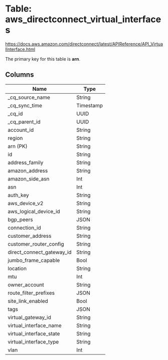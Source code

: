 # Table: aws_directconnect_virtual_interfaces

https://docs.aws.amazon.com/directconnect/latest/APIReference/API_VirtualInterface.html

The primary key for this table is **arn**.


## Columns
| Name          | Type          |
| ------------- | ------------- |
|_cq_source_name|String|
|_cq_sync_time|Timestamp|
|_cq_id|UUID|
|_cq_parent_id|UUID|
|account_id|String|
|region|String|
|arn (PK)|String|
|id|String|
|address_family|String|
|amazon_address|String|
|amazon_side_asn|Int|
|asn|Int|
|auth_key|String|
|aws_device_v2|String|
|aws_logical_device_id|String|
|bgp_peers|JSON|
|connection_id|String|
|customer_address|String|
|customer_router_config|String|
|direct_connect_gateway_id|String|
|jumbo_frame_capable|Bool|
|location|String|
|mtu|Int|
|owner_account|String|
|route_filter_prefixes|JSON|
|site_link_enabled|Bool|
|tags|JSON|
|virtual_gateway_id|String|
|virtual_interface_name|String|
|virtual_interface_state|String|
|virtual_interface_type|String|
|vlan|Int|